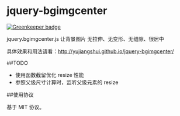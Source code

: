 jquery-bgimgcenter
=====================

[![Greenkeeper badge](https://badges.greenkeeper.io/yujiangshui/jquery-bgimgcenter.svg)](https://greenkeeper.io/)

jquery.bgimgcenter.js 让背景图片 无拉伸、无变形、无缝隙、很居中

具体效果和用法请看：<http://yujiangshui.github.io/jquery-bgimgcenter/>

##TODO

- 使用函数截留优化 resize 性能
- 参照父级尺寸计算时，监听父级元素的 resize

##使用协议

基于 MIT 协议。